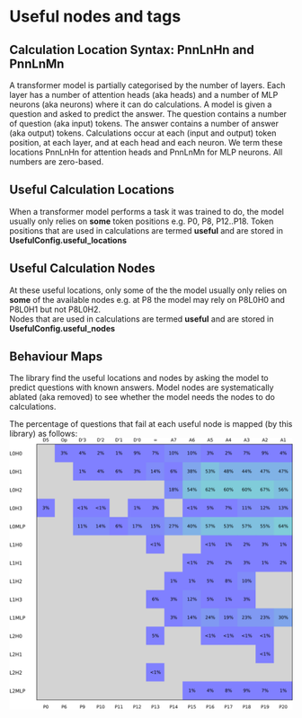 # Useful nodes and tags

## Calculation Location Syntax: PnnLnHn and PnnLnMn 
A transformer model is partially categorised by the number of layers. 
Each layer has a number of attention heads (aka heads) and a number of MLP neurons (aka neurons) where it can do calculations.
A model is given a question and asked to predict the answer. The question contains a number of question (aka input) tokens. 
The answer contains a number of answer (aka output) tokens.
Calculations occur at each (input and output) token position, at each layer, and at each head and each neuron.
We term these locations PnnLnHn for attention heads and PnnLnMn for MLP neurons. All numbers are zero-based.

## Useful Calculation Locations 
When a transformer model performs a task it was trained to do, the model usually only relies on **some** token positions e.g. P0, P8, P12..P18.
Token positions that are used in calculations are termed **useful** and are stored in **UsefulConfig.useful_locations**

## Useful Calculation Nodes
At these useful locations, only some of the the model usually only relies on **some** of the available nodes e.g. at P8 the model may rely on P8L0H0 and P8L0H1 but not P8L0H2.     
Nodes that are used in calculations are termed **useful** and are stored in **UsefulConfig.useful_nodes**

## Behaviour Maps
The library find the useful locations and nodes by asking the model to predict questions with known answers. 
Model nodes are systematically ablated (aka removed) to see whether the model needs the nodes to do calculations.

The percentage of questions that fail at each useful node is mapped (by this library) as follows:
![FailureRate](./Assets/ins1_mix_d6_l3_h4_t40K_s372001FailureFrequencyBehaviorPerNode.svg?raw=true "FailureRate")
